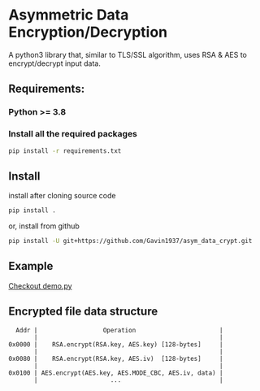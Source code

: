 # Asymmetric Data Encryption/Decryption

A python3 library that, similar to TLS/SSL algorithm, uses RSA & AES to encrypt/decrypt input data.

## Requirements:

### Python >= 3.8

### Install all the required packages

```sh
pip install -r requirements.txt
```

## Install

install after cloning source code

```sh
pip install .
```

or, install from github

```sh
pip install -U git+https://github.com/Gavin1937/asym_data_crypt.git
```

## Example

[Checkout demo.py](./demo/demo.py)

## Encrypted file data structure

```
  Addr |                  Operation                       |
       |                                                  |
0x0000 |    RSA.encrypt(RSA.key, AES.key) [128-bytes]     |
       |                                                  |
0x0080 |    RSA.encrypt(RSA.key, AES.iv)  [128-bytes]     |
       |                                                  |
0x0100 | AES.encrypt(AES.key, AES.MODE_CBC, AES.iv, data) |
       |                    ...                           |
```
